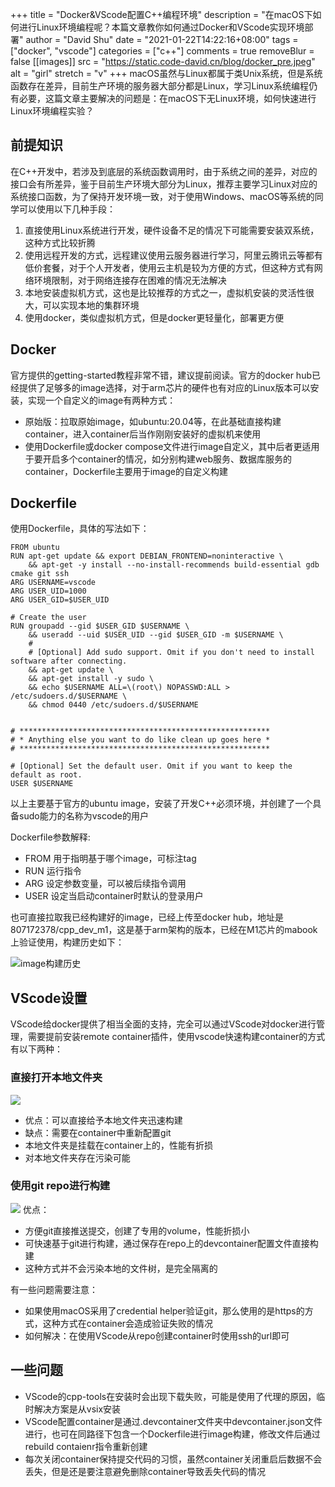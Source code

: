 +++
title = "Docker&VScode配置C++编程环境"
description = "在macOS下如何进行Linux环境编程呢？本篇文章教你如何通过Docker和VScode实现环境部署"
author = "David Shu"
date = "2021-01-22T14:22:16+08:00"
tags = ["docker", "vscode"]
categories = ["c++"]
comments = true
removeBlur = false
[[images]]
  src = "https://static.code-david.cn/blog/docker_pre.jpeg"
  alt = "girl"
  stretch = "v"
+++
macOS虽然与Linux都属于类Unix系统，但是系统函数存在差异，目前生产环境的服务器大部分都是Linux，学习Linux系统编程仍有必要，这篇文章主要解决的问题是：在macOS下无Linux环境，如何快速进行Linux环境编程实验？

## 前提知识
在C++开发中，若涉及到底层的系统函数调用时，由于系统之间的差异，对应的接口会有所差异，鉴于目前生产环境大部分为Linux，推荐主要学习Linux对应的系统接口函数，为了保持开发环境一致，对于使用Windows、macOS等系统的同学可以使用以下几种手段：
1. 直接使用Linux系统进行开发，硬件设备不足的情况下可能需要安装双系统，这种方式比较折腾
2. 使用远程开发的方式，远程建议使用云服务器进行学习，阿里云腾讯云等都有低价套餐，对于个人开发者，使用云主机是较为方便的方式，但这种方式有网络环境限制，对于网络连接存在困难的情况无法解决
3. 本地安装虚拟机方式，这也是比较推荐的方式之一，虚拟机安装的灵活性很大，可以实现本地的集群环境
4. 使用docker，类似虚拟机方式，但是docker更轻量化，部署更方便

## Docker
官方提供的getting-started教程非常不错，建议提前阅读。官方的docker hub已经提供了足够多的image选择，对于arm芯片的硬件也有对应的Linux版本可以安装，实现一个自定义的image有两种方式：

- 原始版：拉取原始image，如ubuntu:20.04等，在此基础直接构建container，进入container后当作刚刚安装好的虚拟机来使用
- 使用Dockerfile或docker compose文件进行image自定义，其中后者更适用于要开启多个container的情况，如分别构建web服务、数据库服务的container，Dockerfile主要用于image的自定义构建

## Dockerfile
使用Dockerfile，具体的写法如下：
```
FROM ubuntu
RUN apt-get update && export DEBIAN_FRONTEND=noninteractive \
    && apt-get -y install --no-install-recommends build-essential gdb cmake git ssh
ARG USERNAME=vscode
ARG USER_UID=1000
ARG USER_GID=$USER_UID

# Create the user
RUN groupadd --gid $USER_GID $USERNAME \
    && useradd --uid $USER_UID --gid $USER_GID -m $USERNAME \
    #
    # [Optional] Add sudo support. Omit if you don't need to install software after connecting.
    && apt-get update \
    && apt-get install -y sudo \
    && echo $USERNAME ALL=\(root\) NOPASSWD:ALL > /etc/sudoers.d/$USERNAME \
    && chmod 0440 /etc/sudoers.d/$USERNAME


# ********************************************************
# * Anything else you want to do like clean up goes here *
# ********************************************************

# [Optional] Set the default user. Omit if you want to keep the default as root.
USER $USERNAME
```
以上主要基于官方的ubuntu image，安装了开发C++必须环境，并创建了一个具备sudo能力的名称为vscode的用户

Dockerfile参数解释:

- FROM 用于指明基于哪个image，可标注tag
- RUN 运行指令
- ARG 设定参数变量，可以被后续指令调用
- USER 设定当启动container时默认的登录用户

也可直接拉取我已经构建好的image，已经上传至docker hub，地址是807172378/cpp_dev_m1，这是基于arm架构的版本，已经在M1芯片的mabook上验证使用，构建历史如下：

![image构建历史](https://static.code-david.cn/blog/GfsffN.png)

## VScode设置
VScode给docker提供了相当全面的支持，完全可以通过VScode对docker进行管理，需要提前安装remote container插件，使用vscode快速构建container的方式有以下两种：

### 直接打开本地文件夹
![](https://static.code-david.cn/blog/2OirIu.png)
- 优点：可以直接给予本地文件夹迅速构建
- 缺点：需要在container中重新配置git
- 本地文件夹是挂载在container上的，性能有折损
- 对本地文件夹存在污染可能

### 使用git repo进行构建
![](https://static.code-david.cn/blog/OibKOm.png)
优点：
- 方便git直接推送提交，创建了专用的volume，性能折损小
- 可快速基于git进行构建，通过保存在repo上的devcontainer配置文件直接构建
- 这种方式并不会污染本地的文件树，是完全隔离的

有一些问题需要注意：
  - 如果使用macOS采用了credential helper验证git，那么使用的是https的方式，这种方式在container会造成验证失败的情况
  - 如何解决：在使用VScode从repo创建container时使用ssh的url即可

## 一些问题

- VScode的cpp-tools在安装时会出现下载失败，可能是使用了代理的原因，临时解决方案是从vsix安装
- VScode配置container是通过.devcontainer文件夹中devcontainer.json文件进行，也可在同路径下包含一个Dockerfile进行image构建，修改文件后通过rebuild contaienr指令重新创建
- 每次关闭container保持提交代码的习惯，虽然container关闭重启后数据不会丢失，但是还是要注意避免删除container导致丢失代码的情况

